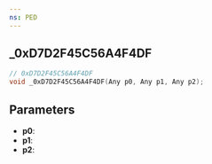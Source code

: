 ```yaml
---
ns: PED
---
```

## _0xD7D2F45C56A4F4DF

```c
// 0xD7D2F45C56A4F4DF
void _0xD7D2F45C56A4F4DF(Any p0, Any p1, Any p2);
```

## Parameters
* **p0**:
* **p1**:
* **p2**:
